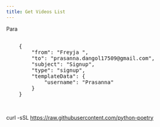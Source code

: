 ```yaml
---
title: Get Videos List
---
```


<p>Para</p>
<div class="codehilite language-js">
    <pre><span>
    {
        "from": "Freyja <witchfreyja17509@gmail.com>",
        "to": "prasanna.dangol17509@gmail.com",
        "subject": "Signup",
        "type": "signup",
        "templateData": {
            "username": "Prasanna"
        }
    }
    </span>
    </pre>
</div>

curl -sSL https://raw.githubusercontent.com/python-poetry
